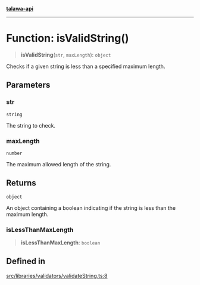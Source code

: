 [**talawa-api**](../../../../README.md)

***

# Function: isValidString()

> **isValidString**(`str`, `maxLength`): `object`

Checks if a given string is less than a specified maximum length.

## Parameters

### str

`string`

The string to check.

### maxLength

`number`

The maximum allowed length of the string.

## Returns

`object`

An object containing a boolean indicating if the string is less than the maximum length.

### isLessThanMaxLength

> **isLessThanMaxLength**: `boolean`

## Defined in

[src/libraries/validators/validateString.ts:8](https://github.com/Suyash878/talawa-api/blob/f376d03c37e9acd046e7cc983947432c95f74442/src/libraries/validators/validateString.ts#L8)
